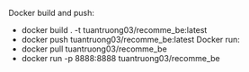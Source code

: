 Docker build and push:
- docker build . -t tuantruong03/recomme_be:latest
- docker push tuantruong03/recomme_be:latest
Docker run:
- docker pull tuantruong03/recomme_be
- docker run -p 8888:8888 tuantruong03/recomme_be 